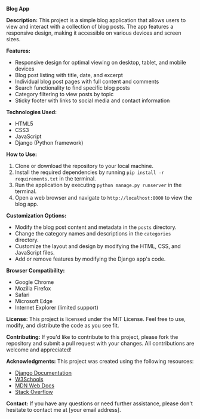 **Blog App**

**Description:**
This project is a simple blog application that allows users to view and interact with a collection of blog posts. The app features a responsive design, making it accessible on various devices and screen sizes.

**Features:**

* Responsive design for optimal viewing on desktop, tablet, and mobile devices
* Blog post listing with title, date, and excerpt
* Individual blog post pages with full content and comments
* Search functionality to find specific blog posts
* Category filtering to view posts by topic
* Sticky footer with links to social media and contact information

**Technologies Used:**

* HTML5
* CSS3
* JavaScript
* Django (Python framework)

**How to Use:**

1. Clone or download the repository to your local machine.
2. Install the required dependencies by running `pip install -r requirements.txt` in the terminal.
3. Run the application by executing `python manage.py runserver` in the terminal.
4. Open a web browser and navigate to `http://localhost:8000` to view the blog app.

**Customization Options:**

* Modify the blog post content and metadata in the `posts` directory.
* Change the category names and descriptions in the `categories` directory.
* Customize the layout and design by modifying the HTML, CSS, and JavaScript files.
* Add or remove features by modifying the Django app's code.

**Browser Compatibility:**

* Google Chrome
* Mozilla Firefox
* Safari
* Microsoft Edge
* Internet Explorer (limited support)

**License:**
This project is licensed under the MIT License. Feel free to use, modify, and distribute the code as you see fit.

**Contributing:**
If you'd like to contribute to this project, please fork the repository and submit a pull request with your changes. All contributions are welcome and appreciated!

**Acknowledgments:**
This project was created using the following resources:

* [Django Documentation](https://docs.djangoproject.com/)
* [W3Schools](https://www.w3schools.com/)
* [MDN Web Docs](https://developer.mozilla.org/)
* [Stack Overflow](https://stackoverflow.com/)

**Contact:**
If you have any questions or need further assistance, please don't hesitate to contact me at [your email address].